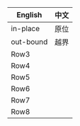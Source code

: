 
|English  |中文      |
|---------|---------|
|in-place     |   原位      |
|out-bound     |    越界     |
|Row3     |         |
|Row4     |         |
|Row5     |         |
|Row6     |         |
|Row7     |         |
|Row8     |         |
